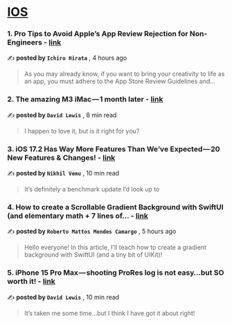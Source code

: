 
<h1><a href=https://medium.com/tag/ios/recommended target="_blank" rel="noopener noreferrer">IOS</a></h1>
<h3>1. Pro Tips to Avoid Apple’s App Review Rejection for Non-Engineers - <a href=https://medium.com/@cafedeichi/pro-tips-to-avoid-apples-app-review-rejection-for-non-engineers-c158e6ae8522?source=tag_recommended_feed---------0-84----------ios----------9639e01f_5f40_4ece_a8e2_3f097fbab95d------- target="_blank" rel="noopener noreferrer">link</a></h3>

✍️ **posted by `Ichiro Hirata`** <date> , 4 hours ago</date>

<blockquote>As you may already know, if you want to bring your creativity to life as an app, you must adhere to the App Store Review Guidelines and…</blockquote>

<h3>2. The amazing M3 iMac — 1 month later - <a href=https://medium.com/macoclock/the-amazing-m3-imac-1-month-later-687ddd01249e?source=tag_recommended_feed---------1-107----------ios----------9639e01f_5f40_4ece_a8e2_3f097fbab95d------- target="_blank" rel="noopener noreferrer">link</a></h3>

✍️ **posted by `David Lewis`** <date> , 8 min read</date>

<blockquote>I happen to love it, but is it right for you?</blockquote>

<h3>3. iOS 17.2 Has Way More Features Than We’ve Expected — 20 New Features & Changes! - <a href=https://medium.com/macoclock/ios-17-2-has-way-more-features-than-weve-expected-20-new-features-changes-dc0fbfe02355?source=tag_recommended_feed---------2-85----------ios----------9639e01f_5f40_4ece_a8e2_3f097fbab95d------- target="_blank" rel="noopener noreferrer">link</a></h3>

✍️ **posted by `Nikhil Vemu`** <date> , 10 min read</date>

<blockquote>It’s definitely a benchmark update I’d look up to</blockquote>

<h3>4. How to create a Scrollable Gradient Background with SwiftUI (and elementary math + 7 lines of… - <a href=https://medium.com/@robertommcamargo/how-to-create-a-scrollable-gradient-background-with-swiftui-and-elementary-math-7-lines-of-a0eeba37fe25?source=tag_recommended_feed---------3-84----------ios----------9639e01f_5f40_4ece_a8e2_3f097fbab95d------- target="_blank" rel="noopener noreferrer">link</a></h3>

✍️ **posted by `Roberto Mattos Mendes Camargo`** <date> , 5 hours ago</date>

<blockquote>Hello everyone! In this article, I'll teach how to create a gradient background with SwiftUI (and a tiny bit of UIKit)!</blockquote>

<h3>5. iPhone 15 Pro Max — shooting ProRes log is not easy…but SO worth it! - <a href=https://medium.com/macoclock/iphone-15-pro-max-shooting-prores-log-is-not-easy-but-so-worth-it-fbfa1647b8d0?source=tag_recommended_feed---------4-107----------ios----------9639e01f_5f40_4ece_a8e2_3f097fbab95d------- target="_blank" rel="noopener noreferrer">link</a></h3>

✍️ **posted by `David Lewis`** <date> , 10 min read</date>

<blockquote>It’s taken me some time…but I think I have got it about right!</blockquote>

